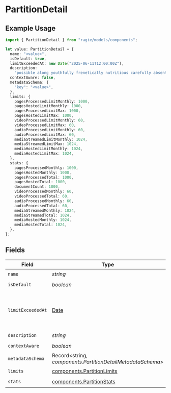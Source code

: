 # PartitionDetail

## Example Usage

```typescript
import { PartitionDetail } from "ragie/models/components";

let value: PartitionDetail = {
  name: "<value>",
  isDefault: true,
  limitExceededAt: new Date("2025-06-11T12:00:00Z"),
  description:
    "possible along youthfully frenetically nutritious carefully absent ew kindly neighboring",
  contextAware: false,
  metadataSchema: {
    "key": "<value>",
  },
  limits: {
    pagesProcessedLimitMonthly: 1000,
    pagesHostedLimitMonthly: 1000,
    pagesProcessedLimitMax: 1000,
    pagesHostedLimitMax: 1000,
    videoProcessedLimitMonthly: 60,
    videoProcessedLimitMax: 60,
    audioProcessedLimitMonthly: 60,
    audioProcessedLimitMax: 60,
    mediaStreamedLimitMonthly: 1024,
    mediaStreamedLimitMax: 1024,
    mediaHostedLimitMonthly: 1024,
    mediaHostedLimitMax: 1024,
  },
  stats: {
    pagesProcessedMonthly: 1000,
    pagesHostedMonthly: 1000,
    pagesProcessedTotal: 1000,
    pagesHostedTotal: 1000,
    documentCount: 1000,
    videoProcessedMonthly: 60,
    videoProcessedTotal: 60,
    audioProcessedMonthly: 60,
    audioProcessedTotal: 60,
    mediaStreamedMonthly: 1024,
    mediaStreamedTotal: 1024,
    mediaHostedMonthly: 1024,
    mediaHostedTotal: 1024,
  },
};
```

## Fields

| Field                                                                                         | Type                                                                                          | Required                                                                                      | Description                                                                                   | Example                                                                                       |
| --------------------------------------------------------------------------------------------- | --------------------------------------------------------------------------------------------- | --------------------------------------------------------------------------------------------- | --------------------------------------------------------------------------------------------- | --------------------------------------------------------------------------------------------- |
| `name`                                                                                        | *string*                                                                                      | :heavy_check_mark:                                                                            | N/A                                                                                           |                                                                                               |
| `isDefault`                                                                                   | *boolean*                                                                                     | :heavy_check_mark:                                                                            | N/A                                                                                           |                                                                                               |
| `limitExceededAt`                                                                             | [Date](https://developer.mozilla.org/en-US/docs/Web/JavaScript/Reference/Global_Objects/Date) | :heavy_minus_sign:                                                                            | Timestamp when the partition exceeded its limits, if applicable.                              | 2025-06-11T12:00:00Z                                                                          |
| `description`                                                                                 | *string*                                                                                      | :heavy_check_mark:                                                                            | N/A                                                                                           |                                                                                               |
| `contextAware`                                                                                | *boolean*                                                                                     | :heavy_check_mark:                                                                            | N/A                                                                                           |                                                                                               |
| `metadataSchema`                                                                              | Record<string, *components.PartitionDetailMetadataSchema*>                                    | :heavy_check_mark:                                                                            | N/A                                                                                           |                                                                                               |
| `limits`                                                                                      | [components.PartitionLimits](../../models/components/partitionlimits.md)                      | :heavy_check_mark:                                                                            | N/A                                                                                           |                                                                                               |
| `stats`                                                                                       | [components.PartitionStats](../../models/components/partitionstats.md)                        | :heavy_check_mark:                                                                            | N/A                                                                                           |                                                                                               |